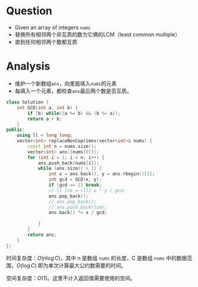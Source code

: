 # Question
- Given an array of integers `nums`
- 替换所有相邻两个非互质的数为它俩的LCM（least common multiple）
- 直到任何相邻两个数都互质

# Analysis
- 维护一个新数组`ans`，向里面填入`nums`的元素
- 每填入一个元素，都检查`ans`最后两个数是否互质。
```cpp
class Solution {
    int GCD(int a, int b) {
        if (b) while((a %= b) && (b %= a));
        return a + b;
    }
public:
    using ll = long long;
    vector<int> replaceNonCoprimes(vector<int>& nums) {
        const int n = nums.size();
        vector<int> ans({nums[0]});
        for (int i = 1; i < n; i++) {
            ans.push_back(nums[i]);
            while (ans.size() > 1) {
                int x = ans.back(), y = ans.rbegin()[1];
				int gcd = GCD(x, y);
				if (gcd == 1) break;
                // ll lcm = (ll) x * y / gcd;
                ans.pop_back(); 
                // ans.pop_back();
                // ans.push_back(lcm);
                ans.back() *= x / gcd;
                
            }
        }
        return ans;
    }
};
```

时间复杂度：$O(n \log C)$，其中 n 是数组 `nums` 的长度，C 是数组 `nums` 中的数据范围，$O(\log C)$ 即为单次计算最大公约数需要的时间。

空间复杂度：$O(1)$。这里不计入返回值需要使用的空间。
